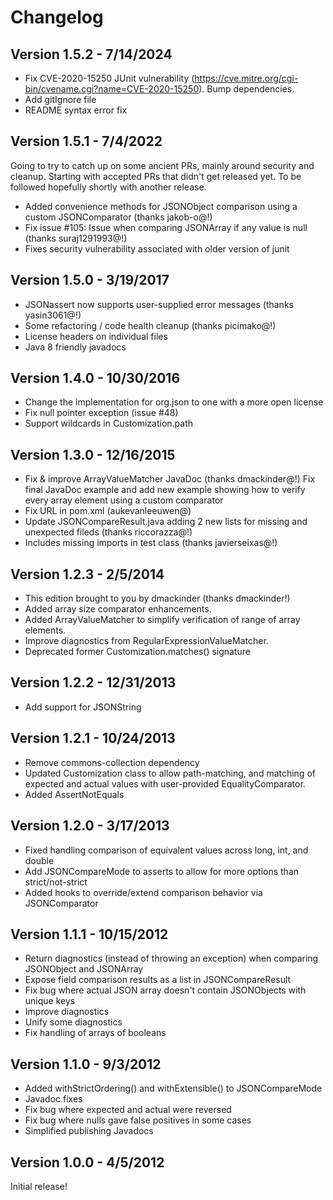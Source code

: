 Changelog
=========

Version 1.5.2 - 7/14/2024
-------------------------
 - Fix CVE-2020-15250 JUnit vulnerability (https://cve.mitre.org/cgi-bin/cvename.cgi?name=CVE-2020-15250). Bump 
   dependencies.
 - Add gitIgnore file
 - README syntax error fix

Version 1.5.1 - 7/4/2022
------------------------
Going to try to catch up on some ancient PRs, mainly around security and cleanup. Starting with accepted PRs that
didn't get released yet. To be followed hopefully shortly with another release.
 - Added convenience methods for JSONObject comparison using a custom JSONComparator (thanks jakob-o@!)
 - Fix issue #105: Issue when comparing JSONArray if any value is null (thanks suraj1291993@!)
 - Fixes security vulnerability associated with older version of junit

Version 1.5.0 - 3/19/2017
-------------------------
 - JSONassert now supports user-supplied error messages (thanks yasin3061@!)
 - Some refactoring / code health cleanup (thanks picimako@!)
 - License headers on individual files
 - Java 8 friendly javadocs

Version 1.4.0 - 10/30/2016
--------------------------
 - Change the implementation for org.json to one with a more open license
 - Fix null pointer exception (issue #48)
 - Support wildcards in Customization.path

Version 1.3.0 - 12/16/2015
--------------------------
 - Fix & improve ArrayValueMatcher JavaDoc (thanks dmackinder@!)
     Fix final JavaDoc example and add new example showing how to verify
     every array element using a custom comparator
 - Fix URL in pom.xml (aukevanleeuwen@)
 - Update JSONCompareResult.java adding 2 new lists for missing and unexpected fileds (thanks riccorazza@!)
 - Includes missing imports in test class (thanks javierseixas@!)

Version 1.2.3 - 2/5/2014
------------------------
 - This edition brought to you by dmackinder (thanks dmackinder!)
 - Added array size comparator enhancements.
 - Added ArrayValueMatcher to simplify verification of range of array elements.
 - Improve diagnostics from RegularExpressionValueMatcher.
 - Deprecated former Customization.matches() signature

Version 1.2.2 - 12/31/2013
--------------------------
 - Add support for JSONString

Version 1.2.1 - 10/24/2013
--------------------------
 - Remove commons-collection dependency
 - Updated Customization class to allow path-matching, and matching of expected and actual values with user-provided
   EqualityComparator.
 - Added AssertNotEquals

Version 1.2.0 - 3/17/2013
-------------------------
 - Fixed handling comparison of equivalent values across long, int, and double
 - Add JSONCompareMode to asserts to allow for more options than strict/not-strict
 - Added hooks to override/extend comparison behavior via JSONComparator

Version 1.1.1 - 10/15/2012
--------------------------
 - Return diagnostics (instead of throwing an exception) when comparing JSONObject and JSONArray
 - Expose field comparison results as a list in JSONCompareResult
 - Fix bug where actual JSON array doesn't contain JSONObjects with unique keys
 - Improve diagnostics
 - Unify some diagnostics
 - Fix handling of arrays of booleans

Version 1.1.0 - 9/3/2012
------------------------
 - Added withStrictOrdering() and withExtensible() to JSONCompareMode
 - Javadoc fixes
 - Fix bug where expected and actual were reversed
 - Fix bug where nulls gave false positives in some cases
 - Simplified publishing Javadocs

Version 1.0.0 - 4/5/2012
------------------------
Initial release!


